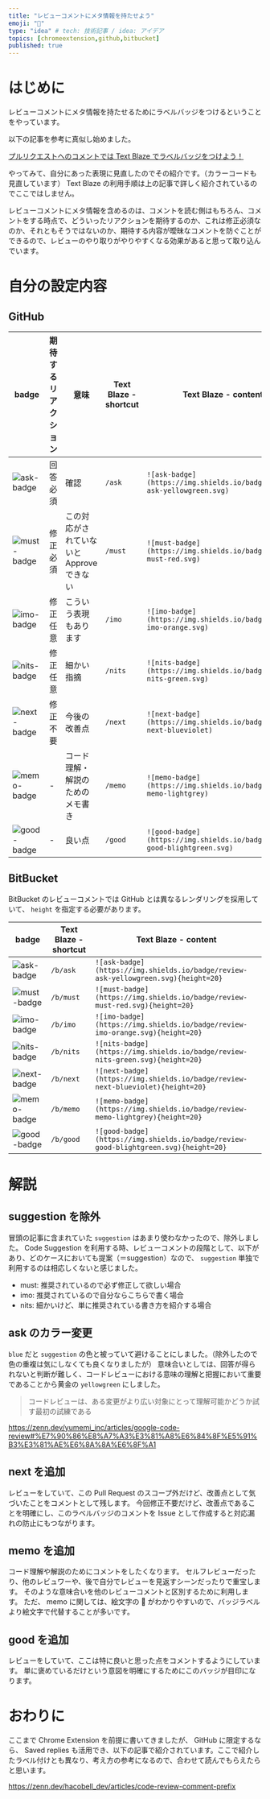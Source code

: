 ```yaml
---
title: "レビューコメントにメタ情報を持たせよう"
emoji: "📛"
type: "idea" # tech: 技術記事 / idea: アイデア
topics: [chromeextension,github,bitbucket]
published: true
---
```


# はじめに

レビューコメントにメタ情報を持たせるためにラベルバッジをつけるということをやっています。

以下の記事を参考に真似し始めました。

[プルリクエストへのコメントでは Text Blaze でラベルバッジをつけよう！](https://qiita.com/iganin/items/aee297eade84849cc9cd)

やってみて、自分にあった表現に見直したのでその紹介です。（カラーコードも見直しています）
Text Blaze の利用手順は上の記事で詳しく紹介されているのでここではしません。

レビューコメントにメタ情報を含めるのは、コメントを読む側はもちろん、コメントをする時点で、どういったリアクションを期待するのか、これは修正必須なのか、それともそうではないのか、期待する内容が曖昧なコメントを防ぐことができるので、レビューのやり取りがやりやすくなる効果があると思って取り込んでいます。

# 自分の設定内容

## GitHub

| badge | 期待するリアクション | 意味 | Text Blaze - shortcut | Text Blaze - content |
|-------|------|------|------|------|
| ![ask-badge](https://img.shields.io/badge/review-ask-yellowgreen.svg) | 回答必須 | 確認 | `/ask` | `![ask-badge](https://img.shields.io/badge/review-ask-yellowgreen.svg)` |
| ![must-badge](https://img.shields.io/badge/review-must-red.svg) | 修正必須 | この対応がされていないと Approve できない | `/must` | `![must-badge](https://img.shields.io/badge/review-must-red.svg)` |
| ![imo-badge](https://img.shields.io/badge/review-imo-orange.svg) | 修正任意 | こういう表現もあります | `/imo` | `![imo-badge](https://img.shields.io/badge/review-imo-orange.svg)` |
| ![nits-badge](https://img.shields.io/badge/review-nits-green.svg) | 修正任意 | 細かい指摘 | `/nits` | `![nits-badge](https://img.shields.io/badge/review-nits-green.svg)` |
| ![next-badge](https://img.shields.io/badge/review-next-blueviolet) | 修正不要 | 今後の改善点 | `/next` | `![next-badge](https://img.shields.io/badge/review-next-blueviolet)` |
| ![memo-badge](https://img.shields.io/badge/review-memo-lightgrey) | - | コード理解・解説のためのメモ書き | `/memo` | `![memo-badge](https://img.shields.io/badge/review-memo-lightgrey)` |
| ![good-badge](https://img.shields.io/badge/review-good-blightgreen.svg) | - | 良い点 | `/good` | `![good-badge](https://img.shields.io/badge/review-good-blightgreen.svg)` |

## BitBucket

BitBucket のレビューコメントでは GitHub とは異なるレンダリングを採用していて、 `height` を指定する必要があります。

| badge | Text Blaze - shortcut | Text Blaze - content |
|-------|------|------|
| ![ask-badge](https://img.shields.io/badge/review-ask-yellowgreen.svg)| `/b/ask` | `![ask-badge](https://img.shields.io/badge/review-ask-yellowgreen.svg){height=20}` |
| ![must-badge](https://img.shields.io/badge/review-must-red.svg) | `/b/must` | `![must-badge](https://img.shields.io/badge/review-must-red.svg){height=20}` |
| ![imo-badge](https://img.shields.io/badge/review-imo-orange.svg) | `/b/imo` | `![imo-badge](https://img.shields.io/badge/review-imo-orange.svg){height=20}` |
| ![nits-badge](https://img.shields.io/badge/review-nits-green.svg) | `/b/nits` | `![nits-badge](https://img.shields.io/badge/review-nits-green.svg){height=20}` |
| ![next-badge](https://img.shields.io/badge/review-next-blueviolet) | `/b/next` | `![next-badge](https://img.shields.io/badge/review-next-blueviolet){height=20}` |
| ![memo-badge](https://img.shields.io/badge/review-memo-lightgrey) | `/b/memo` | `![memo-badge](https://img.shields.io/badge/review-memo-lightgrey){height=20}` |
| ![good-badge](https://img.shields.io/badge/review-good-blightgreen.svg) | `/b/good` | `![good-badge](https://img.shields.io/badge/review-good-blightgreen.svg){height=20}` |


# 解説
## suggestion を除外
冒頭の記事に含まれていた `suggestion` はあまり使わなかったので、除外しました。
Code Suggestion を利用する時、レビューコメントの段階として、以下があり、どのケースにおいても提案（＝suggestion）なので、 `suggestion` 単独で利用するのは相応しくないと感じました。

- must: 推奨されているので必ず修正して欲しい場合
- imo: 推奨されているので自分ならこちらで書く場合
- nits: 細かいけど、単に推奨されている書き方を紹介する場合

## ask のカラー変更
`blue` だと `suggestion` の色と被っていて避けることにしました。（除外したので色の重複は気にしなくても良くなりましたが）
意味合いとしては、回答が得られないと判断が難しく、コードレビューにおける意味の理解と把握において重要であることから黄金の `yellowgreen` にしました。

> コードレビューは、ある変更がより広い対象にとって理解可能かどうか試す最初の試練である

https://zenn.dev/yumemi_inc/articles/google-code-review#%E7%90%86%E8%A7%A3%E3%81%A8%E6%84%8F%E5%91%B3%E3%81%AE%E6%8A%8A%E6%8F%A1

## next を追加
レビューをしていて、この Pull Request のスコープ外だけど、改善点として気づいたことをコメントとして残します。
今回修正不要だけど、改善点であることを明確にし、このラベルバッジのコメントを Issue として作成すると対応漏れの防止にもつながります。

## memo を追加
コード理解や解説のためにコメントをしたくなります。
セルフレビューだったり、他のレビュワーや、後で自分でレビューを見返すシーンだったりで重宝します。
そのような意味合いを他のレビューコメントと区別するために利用します。
ただ、 memo に関しては、絵文字の 📝 がわかりやすいので、バッジラベルより絵文字で代替することが多いです。

## good を追加
レビューをしていて、ここは特に良いと思った点をコメントするようにしています。
単に褒めているだけという意図を明確にするためにこのバッジが目印になります。

# おわりに

ここまで Chrome Extension を前提に書いてきましたが、 GitHub に限定するなら、 Saved replies も活用でき、以下の記事で紹介されています。ここで紹介したラベル付けとも異なり、考え方の参考になるので、合わせて読んでもらえたらと思います。

https://zenn.dev/hacobell_dev/articles/code-review-comment-prefix
